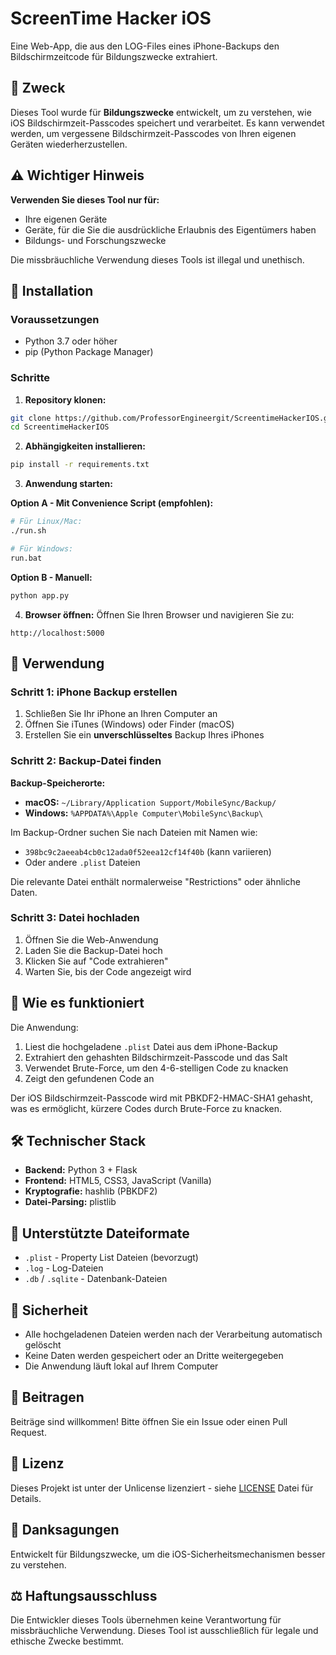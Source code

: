 # ScreenTime Hacker iOS

Eine Web-App, die aus den LOG-Files eines iPhone-Backups den Bildschirmzeitcode für Bildungszwecke extrahiert.

## 🎯 Zweck

Dieses Tool wurde für **Bildungszwecke** entwickelt, um zu verstehen, wie iOS Bildschirmzeit-Passcodes speichert und verarbeitet. Es kann verwendet werden, um vergessene Bildschirmzeit-Passcodes von Ihren eigenen Geräten wiederherzustellen.

## ⚠️ Wichtiger Hinweis

**Verwenden Sie dieses Tool nur für:**
- Ihre eigenen Geräte
- Geräte, für die Sie die ausdrückliche Erlaubnis des Eigentümers haben
- Bildungs- und Forschungszwecke

Die missbräuchliche Verwendung dieses Tools ist illegal und unethisch.

## 🚀 Installation

### Voraussetzungen
- Python 3.7 oder höher
- pip (Python Package Manager)

### Schritte

1. **Repository klonen:**
```bash
git clone https://github.com/ProfessorEngineergit/ScreentimeHackerIOS.git
cd ScreentimeHackerIOS
```

2. **Abhängigkeiten installieren:**
```bash
pip install -r requirements.txt
```

3. **Anwendung starten:**

**Option A - Mit Convenience Script (empfohlen):**
```bash
# Für Linux/Mac:
./run.sh

# Für Windows:
run.bat
```

**Option B - Manuell:**
```bash
python app.py
```

4. **Browser öffnen:**
Öffnen Sie Ihren Browser und navigieren Sie zu:
```
http://localhost:5000
```

## 📱 Verwendung

### Schritt 1: iPhone Backup erstellen

1. Schließen Sie Ihr iPhone an Ihren Computer an
2. Öffnen Sie iTunes (Windows) oder Finder (macOS)
3. Erstellen Sie ein **unverschlüsseltes** Backup Ihres iPhones

### Schritt 2: Backup-Datei finden

**Backup-Speicherorte:**

- **macOS:** `~/Library/Application Support/MobileSync/Backup/`
- **Windows:** `%APPDATA%\Apple Computer\MobileSync\Backup\`

Im Backup-Ordner suchen Sie nach Dateien mit Namen wie:
- `398bc9c2aeeab4cb0c12ada0f52eea12cf14f40b` (kann variieren)
- Oder andere `.plist` Dateien

Die relevante Datei enthält normalerweise "Restrictions" oder ähnliche Daten.

### Schritt 3: Datei hochladen

1. Öffnen Sie die Web-Anwendung
2. Laden Sie die Backup-Datei hoch
3. Klicken Sie auf "Code extrahieren"
4. Warten Sie, bis der Code angezeigt wird

## 🔧 Wie es funktioniert

Die Anwendung:
1. Liest die hochgeladene `.plist` Datei aus dem iPhone-Backup
2. Extrahiert den gehashten Bildschirmzeit-Passcode und das Salt
3. Verwendet Brute-Force, um den 4-6-stelligen Code zu knacken
4. Zeigt den gefundenen Code an

Der iOS Bildschirmzeit-Passcode wird mit PBKDF2-HMAC-SHA1 gehasht, was es ermöglicht, kürzere Codes durch Brute-Force zu knacken.

## 🛠️ Technischer Stack

- **Backend:** Python 3 + Flask
- **Frontend:** HTML5, CSS3, JavaScript (Vanilla)
- **Kryptografie:** hashlib (PBKDF2)
- **Datei-Parsing:** plistlib

## 📝 Unterstützte Dateiformate

- `.plist` - Property List Dateien (bevorzugt)
- `.log` - Log-Dateien
- `.db` / `.sqlite` - Datenbank-Dateien

## 🔐 Sicherheit

- Alle hochgeladenen Dateien werden nach der Verarbeitung automatisch gelöscht
- Keine Daten werden gespeichert oder an Dritte weitergegeben
- Die Anwendung läuft lokal auf Ihrem Computer

## 🤝 Beitragen

Beiträge sind willkommen! Bitte öffnen Sie ein Issue oder einen Pull Request.

## 📄 Lizenz

Dieses Projekt ist unter der Unlicense lizenziert - siehe [LICENSE](LICENSE) Datei für Details.

## 🙏 Danksagungen

Entwickelt für Bildungszwecke, um die iOS-Sicherheitsmechanismen besser zu verstehen.

## ⚖️ Haftungsausschluss

Die Entwickler dieses Tools übernehmen keine Verantwortung für missbräuchliche Verwendung. 
Dieses Tool ist ausschließlich für legale und ethische Zwecke bestimmt.